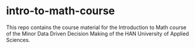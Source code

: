 # intro-to-math-course
This repo contains the course material for the Introduction to Math course of the Minor Data Driven Decision Making of the HAN University of Applied Sciences.
